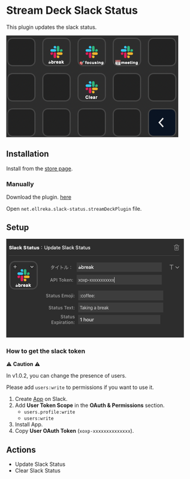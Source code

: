 # Stream Deck Slack Status

This plugin updates the slack status.

![screenshot](./images/image2.png)

## Installation

Install from the [store page](https://apps.elgato.com/plugins/net.ellreka.slack-status).

### Manually

Download the plugin. [here](https://github.com/ellreka/streamdeck-slack-status/releases)

Open `net.ellreka.slack-status.streamDeckPlugin` file.

## Setup

![screenshot](./images/image1.png)

### How to get the slack token

⚠️ **Caution** ⚠️

In v1.0.2, you can change the presence of users.

Please add `users:write` to permissions if you want to use it.

1. Create [App](https://api.slack.com/apps) on Slack.
2. Add **User Token Scope** in the **OAuth & Permissions** section.
   - `users.profile:write`
   - `users:write`
3. Install App.
4. Copy **User OAuth Token** (`xoxp-xxxxxxxxxxxxxx`).

## Actions

- Update Slack Status
- Clear Slack Status
